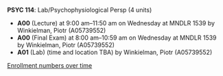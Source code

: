 **PSYC 114**: Lab/Psychophysiological Persp (4 units)

- **A00** (Lecture) at 9:00 am–11:50 am on Wednesday at MNDLR 1539 by Winkielman, Piotr (A05739552)
- **A00** (Final Exam) at 8:00 am–10:59 am on Wednesday at MNDLR 1539 by Winkielman, Piotr (A05739552)
- **A01** (Lab) (time and location TBA) by Winkielman, Piotr (A05739552)

[Enrollment numbers over time](./PSYC114.tsv)
